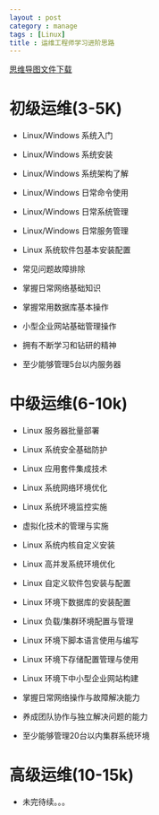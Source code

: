 ```yaml
---
layout : post
category : manage
tags : [Linux]
title : 运维工程师学习进阶思路
---
```

[思维导图文件下载](#)
# 初级运维(3-5K)

- Linux/Windows 系统入门

- Linux/Windows 系统安装

- Linux/Windows 系统架构了解

- Linux/Windows 日常命令使用

- Linux/Windows 日常系统管理

- Linux/Windows 日常服务管理

- Linux 系统软件包基本安装配置

- 常见问题故障排除

- 掌握日常网络基础知识

- 掌握常用数据库基本操作

- 小型企业网站基础管理操作

- 拥有不断学习和钻研的精神

- 至少能够管理5台以内服务器

# 中级运维(6-10k)

- Linux 服务器批量部署

- Linux 系统安全基础防护

- Linux 应用套件集成技术

- Linux 系统网络环境优化

- Linux 系统环境监控实施

- 虚拟化技术的管理与实施

- Linux 系统内核自定义安装

- Linux 高并发系统环境优化

- Linux 自定义软件包安装与配置

- Linux 环境下数据库的安装配置

- Linux 负载/集群环境配置与管理

- Linux 环境下脚本语言使用与编写

- Linux 环境下存储配置管理与使用

- Linux 环境下中小型企业网站构建

- 掌握日常网络操作与故障解决能力

- 养成团队协作与独立解决问题的能力

- 至少能够管理20台以内集群系统环境

# 高级运维(10-15k)

- 未完待续。。。